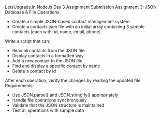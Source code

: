 LetsUpgrade.in NodeJs Day 3 Assignment Submission
Assignment 3: JSON Database & File Operations


- Create a simple JSON-based contact management system:
- Create a contacts.json file with an initial array containing 3 sample contacts (each with: id, name, email, phone)

Write a script that can:
- Read all contacts from the JSON file
- Display contacts in a formatted way
- Add a new contact to the JSON file
- Find and display a specific contact by name
- Delete a contact by id

After each operation, verify the changes by reading the updated file
Requirements:
- Use JSON.parse() and JSON.stringify() appropriately
- Handle file operations synchronously
- Validate that the JSON structure is maintained
- Test all operations with sample data
